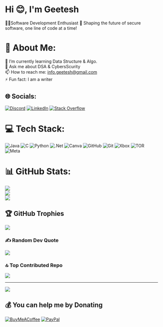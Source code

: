 # Hi 😊, I'm Geetesh 
👨‍💻Software Development Enthusiast 🚀 
Shaping the future of secure software, one line of code at a time!

# 💫 About Me:
🌱 I’m currently learning Data Structure & Algo.<br>💬 Ask me about DSA & CybersScurity<br>📫 How to reach me: info.geetesh@gmail.com<br>⚡ Fun fact: I am a writer


## 🌐 Socials:
[![Discord](https://img.shields.io/badge/Discord-%237289DA.svg?logo=discord&logoColor=white)](https://discord.gg/g33t3sh) [![LinkedIn](https://img.shields.io/badge/LinkedIn-%230077B5.svg?logo=linkedin&logoColor=white)](https://linkedin.com/in/g33t3sh) [![Stack Overflow](https://img.shields.io/badge/-Stackoverflow-FE7A16?logo=stack-overflow&logoColor=white)](https://stackoverflow.com/users/28928368) 

# 💻 Tech Stack:
![Java](https://img.shields.io/badge/java-%23ED8B00.svg?style=plastic&logo=openjdk&logoColor=white) ![C](https://img.shields.io/badge/c-%2300599C.svg?style=plastic&logo=c&logoColor=white) ![Python](https://img.shields.io/badge/python-3670A0?style=plastic&logo=python&logoColor=ffdd54) ![.Net](https://img.shields.io/badge/.NET-5C2D91?style=plastic&logo=.net&logoColor=white) ![Canva](https://img.shields.io/badge/Canva-%2300C4CC.svg?style=plastic&logo=Canva&logoColor=white) ![GitHub](https://img.shields.io/badge/github-%23121011.svg?style=plastic&logo=github&logoColor=white) ![Git](https://img.shields.io/badge/git-%23F05033.svg?style=plastic&logo=git&logoColor=white) ![Xbox](https://img.shields.io/badge/xbox-%23107C10.svg?style=plastic&logo=xbox&logoColor=white) ![TOR](https://img.shields.io/badge/tor-%237E4798.svg?style=plastic&logo=tor-project&logoColor=white) ![Meta](https://img.shields.io/badge/Meta-%230467DF.svg?style=plastic&logo=Meta&logoColor=white)
# 📊 GitHub Stats:
![](https://github-readme-stats.vercel.app/api?username=g33t3sh&theme=dark&hide_border=false&include_all_commits=false&count_private=false)<br/>
![](https://github-readme-streak-stats.herokuapp.com/?user=g33t3sh&theme=dark&hide_border=false)<br/>
![](https://github-readme-stats.vercel.app/api/top-langs/?username=g33t3sh&theme=dark&hide_border=false&include_all_commits=false&count_private=false&layout=compact)

## 🏆 GitHub Trophies
![](https://github-profile-trophy.vercel.app/?username=g33t3sh&theme=onedark&no-frame=false&no-bg=false&margin-w=4)

### ✍️ Random Dev Quote
![](https://quotes-github-readme.vercel.app/api?type=horizontal&theme=tokyonight)

### 🔝 Top Contributed Repo
![](https://github-contributor-stats.vercel.app/api?username=g33t3sh&limit=5&theme=dark&combine_all_yearly_contributions=true)

---
[![](https://visitcount.itsvg.in/api?id=g33t3sh&icon=5&color=13)](https://visitcount.itsvg.in)

  ## 💰 You can help me by Donating
  [![BuyMeACoffee](https://img.shields.io/badge/Buy%20Me%20a%20Coffee-ffdd00?style=for-the-badge&logo=buy-me-a-coffee&logoColor=black)](https://buymeacoffee.com/https://buymeacoffee.com/g33t3sh) [![PayPal](https://img.shields.io/badge/PayPal-00457C?style=for-the-badge&logo=paypal&logoColor=white)](https://paypal.me/PayPal.MeGeeteshKumar) 

  
<!-- Proudly created with GPRM ( https://gprm.itsvg.in ) -->
